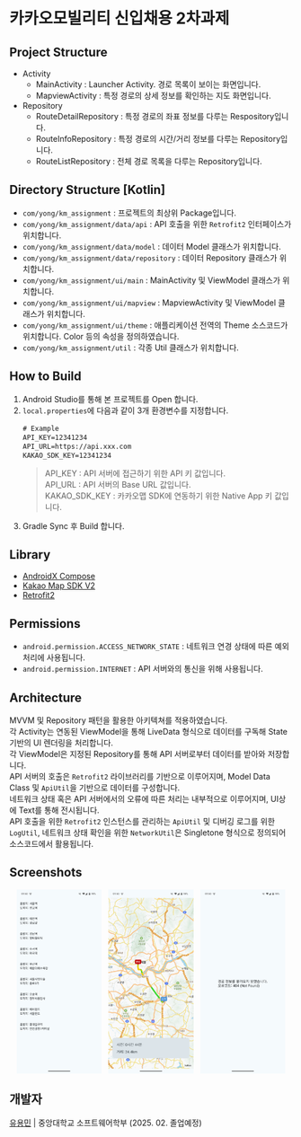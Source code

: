 # 카카오모빌리티 신입채용 2차과제

## Project Structure
- Activity
	- MainActivity : Launcher Activity. 경로 목록이 보이는 화면입니다.
	- MapviewActivity : 특정 경로의 상세 정보를 확인하는 지도 화면입니다.
- Repository
	- RouteDetailRepository : 특정 경로의 좌표 정보를 다루는 Respository입니다.
	- RouteInfoRepository : 특정 경로의 시간/거리 정보를 다루는 Repository입니다.
	- RouteListRepository : 전체 경로 목록을 다루는 Repository입니다.

## Directory Structure [Kotlin]
- `com/yong/km_assignment` : 프로젝트의 최상위 Package입니다.
- `com/yong/km_assignment/data/api` : API 호출을 위한 `Retrofit2` 인터페이스가 위치합니다.
- `com/yong/km_assignment/data/model` : 데이터 Model 클래스가 위치합니다.
- `com/yong/km_assignment/data/repository` : 데이터 Repository 클래스가 위치합니다.
- `com/yong/km_assignment/ui/main` : MainActivity 및 ViewModel 클래스가 위치합니다.
- `com/yong/km_assignment/ui/mapview` : MapviewActivity 및 ViewModel 클래스가 위치합니다.
- `com/yong/km_assignment/ui/theme` : 애플리케이션 전역의 Theme 소스코드가 위치합니다. Color 등의 속성을 정의하였습니다.
- `com/yong/km_assignment/util` : 각종 Util 클래스가 위치합니다.


## How to Build
1. Android Studio를 통해 본 프로젝트를 Open 합니다.
2. `local.properties`에 다음과 같이 3개 환경변수를 지정합니다.
	```
	# Example
	API_KEY=12341234
	API_URL=https://api.xxx.com
	KAKAO_SDK_KEY=12341234
	```
	> API_KEY : API 서버에 접근하기 위한 API 키 값입니다.<br/>
	> API_URL : API 서버의 Base URL 값입니다.<br/>
	> KAKAO_SDK_KEY : 카카오맵 SDK에 연동하기 위한 Native App 키 값입니다.
3. Gradle Sync 후 Build 합니다.

## Library
- [AndroidX Compose](https://developer.android.com/jetpack/androidx/releases/compose)
- [Kakao Map SDK V2](https://apis.map.kakao.com/android_v2/)
- [Retrofit2](https://square.github.io/retrofit/)

## Permissions
- `android.permission.ACCESS_NETWORK_STATE` : 네트워크 연경 상태에 따른 예외처리에 사용됩니다.
- `android.permission.INTERNET` : API 서버와의 통신을 위해 사용됩니다.

## Architecture
MVVM 및 Repository 패턴을 활용한 아키텍쳐를 적용하였습니다.<br/>
각 Activity는 연동된 ViewModel을 통해 LiveData 형식으로 데이터를 구독해 State 기반의 UI 렌더링을 처리합니다.<br/>
각 ViewModel은 지정된 Repository를 통해 API 서버로부터 데이터를 받아와 저장합니다.<br/>
API 서버의 호출은 `Retrofit2` 라이브러리를 기반으로 이루어지며, Model Data Class 및 `ApiUtil`을 기반으로 데이터를 구성합니다. <br/>
네트워크 상태 혹은 API 서버에서의 오류에 따른 처리는 내부적으로 이루어지며, UI상에 Text를 통해 전시됩니다.<br/>
API 호출을 위한 `Retrofit2` 인스턴스를 관리하는 `ApiUtil` 및 디버깅 로그를 위한 `LogUtil`, 네트워크 상태 확인을 위한 `NetworkUtil`은 Singletone 형식으로 정의되어 소스코드에서 활용됩니다.

## Screenshots
<div style="display: flex; flex-direction: row; justify-content: space-evenly">
	<img src="readme_image/app_1.png" width="30%">
	<img src="readme_image/app_2.png" width="30%">
	<img src="readme_image/app_3.png" width="30%">
</div>

## 개발자

[유용민](https://github.com/yymin1022) | 중앙대학교 소프트웨어학부 (2025. 02. 졸업예정)
